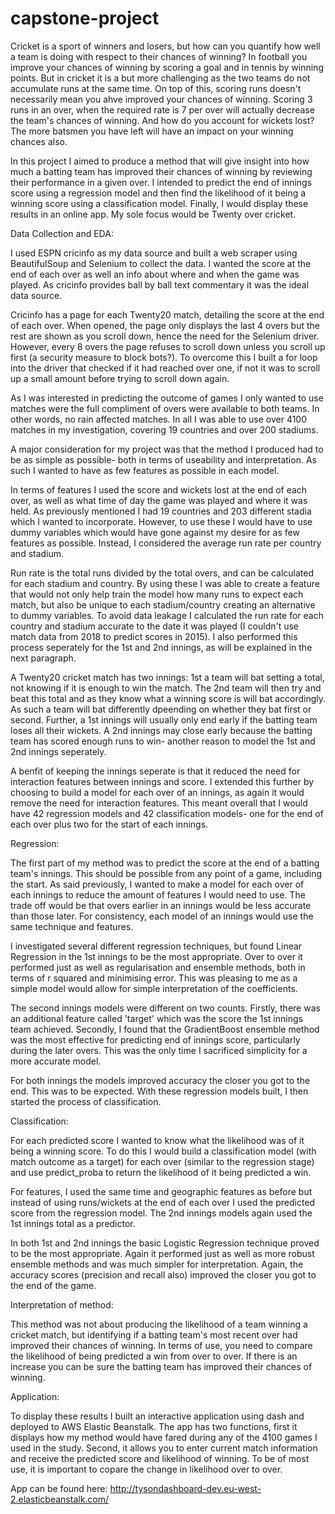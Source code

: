 # capstone-project

Cricket is a sport of winners and losers, but how can you quantify how well a team is doing with respect to their chances of winning? In football you improve your chances of winning by scoring a goal and in tennis by winning points. But in cricket it is a but more challenging as the two teams do not accumulate runs at the same time. On top of this, scoring runs doesn't necessarily mean you ahve improved your chances of winning. Scoring 3 runs in an over, when the required rate is 7 per over will actually decrease the team's chances of winning. And how do you account for wickets lost? The more batsmen you have left will have an impact on your winning chances also.

In this project I aimed to produce a method that will give insight into how much a batting team has improved their chances of winning by reviewing their performance in a given over. I intended to predict the end of innings score using a regression model and then find the likelihood of it being a winning score using a classification model. Finally, I would display these results in an online app. My sole focus would be Twenty over cricket.

Data Collection and EDA:

I used ESPN cricinfo as my data source and built a web scraper using BeautifulSoup and Selenium to collect the data. I wanted the score at the end of each over as well an info about where and when the game was played. As cricinfo provides ball by ball text commentary it was the ideal data source. 

Cricinfo has a page for each Twenty20 match, detailing the score at the end of each over. When opened, the page only displays the last 4 overs but the rest are shown as you scroll down, hence the need for the Selenium driver. However, every 8 overs the page refuses to scroll down unless you scroll up first (a security measure to block bots?). To overcome this I built a for loop into the driver that checked if it had reached over one, if not it was to scroll up a small amount before trying to scroll down again.

As I was interested in predicting the outcome of games I only wanted to use matches were the full compliment of overs were available to both teams. In other words, no rain affected matches. In all I was able to use over 4100 matches in my investigation, covering 19 countries and over 200 stadiums.

A major consideration for my project was that the method I produced had to be as simple as possible- both in terms of useability and interpretation. As such I wanted to have as few features as possible in each model. 

In terms of features I used the score and wickets lost at the end of each over, as well as what time of day the game was played and where it was held. As previously mentioned I had 19 countries and 203 different stadia which I wanted to incorporate. However, to use these I would have to use dummy variables which would have gone against my desire for as few features as possible. Instead, I considered the average run rate per country and stadium. 

Run rate is the total runs divided by the total overs, and can be calculated for each stadium and country. By using these I was able to create a feature that would not only help train the model how many runs to expect each match, but also be unique to each stadium/country creating an alternative to dummy variables. To avoid data leakage I calculated the run rate for each country and stadium accurate to the date it was played (I couldn't use match data from 2018 to predict scores in 2015). I also performed this process seperately for the 1st and 2nd innings, as will be explained in the next paragraph.

A Twenty20 cricket match has two innings: 1st a team will bat setting a total, not knowing if it is enough to win the match. The 2nd team will then try and beat this total and as they know what a winning score is will bat accordingly. As such a team will bat differently dpeending on whether they bat first or second. Further, a 1st innings will usually only end early if the batting team loses all their wickets. A 2nd innings may close early because the batting team has scored enough runs to win- another reason to model the 1st and 2nd innings seperately. 

A benfit of keeping the innings seperate is that it reduced the need for interaction features between innings and score. I extended this further by choosing to build a model for each over of an innings, as again it would remove the need for interaction features. This meant overall that I would have 42 regression models and 42 classification models- one for the end of each over plus two for the start of each innings. 

Regression:

The first part of my method was to predict the score at the end of a batting team's innings. This should be possible from any point of a game, including the start. As said previously, I wanted to make a model for each over of each innings to reduce the amount of features I would need to use. The trade off would be that overs earlier in an innings would be less accurate than those later. For consistency, each model of an innings would use the same technique and features.

I investigated several different regression techniques, but found Linear Regression in the 1st innings to be the most appropriate. Over to over it performed just as well as regularisation and ensemble methods, both in terms of r squared and minimising error. This was pleasing to me as a simple model would allow for simple interpretation of the coefficients. 

The second innings models were different on two counts. Firstly, there was an additional feature called 'target' which was the score the 1st innings team achieved. Secondly, I found that the GradientBoost ensemble method was the most effective for predicting end of innings score, particularly during the later overs. This was the only time I sacrificed simplicity for a more accurate model.

For both innings the models improved accuracy the closer you got to the end. This was to be expected. With these regression models built, I then started the process of classification.

Classification:

For each predicted score I wanted to know what the likelihood was of it being a winning score. To do this I would build a classification model (with match outcome as a target) for each over (similar to the regression stage) and use predict_proba to return the likelihood of it being predicted a win. 

For features, I used the same time and geographic features as before but instead of using runs/wickets at the end of each over I used the predicted score from the regression model. The 2nd innings models again used the 1st innings total as a predictor. 

In both 1st and 2nd innings the basic Logistic Regression technique proved to be the most appropriate. Again it performed just as well as more robust ensemble methods and was much simpler for interpretation.  Again, the accuracy scores (precision and recall also) improved the closer you got to the end of the game.

Interpretation of method:

This method was not about producing the likelihood of a team winning a cricket match, but identifying if a batting team's most recent over had improved their chances of winning. In terms of use, you need to compare the likelihood of being predicted a win from over to over. If there is an increase you can be sure the batting team has improved their chances of winning. 

Application:

To display these results I built an interactive application using dash and deployed to AWS Elastic Beanstalk. The app has two functions, first it displays how my method would have fared during any of the 4100 games I used in the study. Second, it allows you to enter current match information and receive the predicted score and likelihood of winning. To be of most use, it is important to copare the change in likelihood over to over.

App can be found here: http://tysondashboard-dev.eu-west-2.elasticbeanstalk.com/
